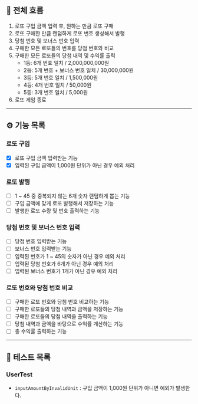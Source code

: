 ## 🎯 전체 흐름

1. 로또 구입 금액 입력 후, 원하는 만큼 로또 구매
2. 로또 구매한 만큼 랜덤하게 로또 번호 생성해서 발행
3. 당첨 번호 및 보너스 번호 입력
4. 구매한 모든 로또들의 번호를 당첨 번호와 비교
5. 구매한 모든 로또들의 당첨 내역 및 수익률 출력
   - 1등: 6개 번호 일치 / 2,000,000,000원
   - 2등: 5개 번호 + 보너스 번호 일치 / 30,000,000원
   - 3등: 5개 번호 일치 / 1,500,000원
   - 4등: 4개 번호 일치 / 50,000원
   - 5등: 3개 번호 일치 / 5,000원
6. 로또 게임 종료

---

## ⚙️ 기능 목록

### 로또 구입  
- [x] 로또 구입 금액 입력받는 기능
- [x] 입력된 구입 금액이 1,000원 단위가 아닌 경우 예외 처리

### 로또 발행  
- [ ] 1 ~ 45 중 중복되지 않는 6개 숫자 랜덤하게 뽑는 기능
- [ ] 구입 금액에 맞게 로또 발행해서 저장하는 기능
- [ ] 발행한 로또 수량 및 번호 출력하는 기능

### 당첨 번호 및 보너스 번호 입력  
- [ ] 당첨 번호 입력받는 기능
- [ ] 보너스 번호 입력받는 기능
- [ ] 입력된 번호가 1 ~ 45의 숫자가 아닌 경우 예외 처리
- [ ] 입력된 당첨 번호가 6개가 아닌 경우 예외 처리
- [ ] 입력된 보너스 번호가 1개가 아닌 경우 예외 처리

### 로또 번호와 당첨 번호 비교
- [ ] 구매한 로또 번호와 당첨 번호 비교하는 기능
- [ ] 구매한 로또들의 당첨 내역과 금액을 저장하는 기능
- [ ] 구매한 로또들의 당첨 내역을 출력하는 기능
- [ ] 당첨 내역과 금액을 바탕으로 수익률 계산하는 기능
- [ ] 총 수익률 출력하는 기능

---

## 🚦 테스트 목록

### UserTest
- `inputAmountByInvalidUnit` : 구입 금액이 1,000원 단위가 아니면 예외가 발생한다.

